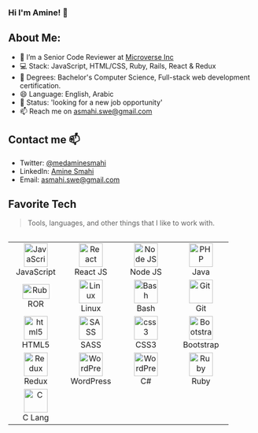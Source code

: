 ### Hi I'm Amine! 👋




## About Me:

- 🚡 I’m a Senior Code Reviewer at <a href="https://www.microverse.org/">Microverse Inc</a>
- 💻 Stack: JavaScript, HTML/CSS, Ruby, Rails, React & Redux
- 👯 Degrees: Bachelor's Computer Science, Full-stack web development certification.
- 😄 Language: English, Arabic
- 🌱 Status: 'looking for a new job opportunity'
- 📫 Reach me on asmahi.swe@gmail.com
<!--
```js
const aSmahi = {
  lookingFor: "Front-end developer" || "Back-end developer" || "Full-stack web developer",
  code: [JavaScript, React, Redux, Ruby, Ruby on Rails, HTML/CSS, Bootstrap],
  askMeAbout: [Gym, Coffee, Fitness],
  challenge: "I'm currently doing the best I can in building a SAAS project",
  funFacts: ['']
}
```-->

## Contact me 📫

- Twitter: [@medaminesmahi](https://twitter.com/medaminesmahi)
- LinkedIn: [Amine Smahi](https://www.linkedin.com/in/md-amine-smahi/)
- Email: asmahi.swe@gmail.com

## Favorite Tech

> Tools, languages, and other things that I like to work with.


<table align="left">
  <tr>
    <td align="center" width="96">
      <a href="#aminesmahi-tech">
        <img src="https://upload.wikimedia.org/wikipedia/commons/thumb/9/99/Unofficial_JavaScript_logo_2.svg/1024px-Unofficial_JavaScript_logo_2.svg.png" width="48" height="48" alt="JavaScript" />
      </a>
      <br>JavaScript
    </td>
    <td align="center" width="96">
      <a href="#aminesmahi-tech">
        <img src="https://brandlogos.net/wp-content/uploads/2020/09/react-logo.png" width="48" height="48" alt="React" />
      </a>
      <br>React JS
    </td>
    <td align="center" width="96">
      <a href="#aminesmahi-tech">
        <img src="https://raw.githubusercontent.com/github/explore/80688e429a7d4ef2fca1e82350fe8e3517d3494d/topics/nodejs/nodejs.png" width="48" height="48" alt="Node JS" />
      </a>
      <br>Node JS
    </td>
    <td align="center" width="96">
      <a href="#aminesmahi-tech" >
        <img src="https://cdn4.iconfinder.com/data/icons/logos-and-brands/512/181_Java_logo_logos-1024.png" width="48" height="48" alt="PHP" />
      </a>
      <br>Java
    </td>
  </tr>
  
  <tr>
    <td align="center"  width="96">
      <a href="#aminesmahi-tech">
        <img src="https://upload.wikimedia.org/wikipedia/commons/thumb/6/62/Ruby_On_Rails_Logo.svg/1920px-Ruby_On_Rails_Logo.svg.png" width="55" height="30" alt="Ruby on rails" />
      </a>
      <br>ROR
    </td>
    <td align="center" width="96">
      <a href="#aminesmahi-tech" >
        <img src="https://upload.wikimedia.org/wikipedia/commons/thumb/3/35/Tux.svg/225px-Tux.svg.png" width="48" height="48" alt="Linux" />
      </a>
      <br>Linux
    </td>
    <td align="center" width="96">
      <a href="#aminesmahi-tech">
        <img src="https://bashlogo.com/img/symbol/png/full_colored_dark.png" width="48" height="48" alt="Bash" />
      </a>
      <br>Bash
    </td>
    <td align="center" width="96">
      <a href="#aminesmahi-tech" >
        <img src="https://upload.wikimedia.org/wikipedia/commons/thumb/3/3f/Git_icon.svg/1200px-Git_icon.svg.png" width="48" height="48" alt="Git" />
      </a>
      <br>Git
    </td>
    </tr>
   <tr>
    <td align="center" width="96">
      <a href="#aminesmahi-tech">
        <img src="https://upload.wikimedia.org/wikipedia/commons/thumb/6/61/HTML5_logo_and_wordmark.svg/195px-HTML5_logo_and_wordmark.svg.png" width="48" height="48" alt="html5" />
      </a>
      <br>HTML5
    </td>
     <td align="center" width="96">
      <a href="#aminesmahi-tech">
        <img src="https://cdn3.iconfinder.com/data/icons/logos-and-brands-adobe/512/288_Sass-512.png" width="48" height="48" alt="SASS" />
      </a>
      <br>SASS
    </td>
     <td align="center" width="96"> 
      <a href="#aminesmahi-tech" >
        <img src="https://icon-library.com/images/css3-icon/css3-icon-28.jpg" width="48" height="48" alt="css3" />
      </a>
      <br>CSS3
    </td>
      <td align="center" width="96">
      <a href="#aminesmahi-tech">
        <img src="https://cdn.worldvectorlogo.com/logos/bootstrap-4.svg" width="48" height="48" alt="Bootstrap" />
      </a>
      <br>Bootstrap
    </td>
  </tr>
  </tr>
   <tr>
     <td align="center" width="96"> 
      <a href="#aminesmahi-tech" >
        <img src="https://cdn.worldvectorlogo.com/logos/redux.svg" width="48" height="48" alt="Redux" />
      </a>
      <br>Redux
    </td>
  <td align="center"  width="96">
      <a href="#aminesmahi-tech">
        <img src="https://upload.wikimedia.org/wikipedia/commons/thumb/9/98/WordPress_blue_logo.svg/480px-WordPress_blue_logo.svg.png" width="48" height="48" alt="WordPress" />
      </a>
      <br>WordPress
    </td>
  <td align="center"  width="96">
      <a href="#aminesmahi-tech">
        <img src="http://sdorway11.github.io/img/portfolio/C_.png" width="48" height="48" alt="WordPress" />
      </a>
      <br>C#
    </td>
  <td align="center"  width="96">
      <a href="#aminesmahi-tech">
        <img src="https://upload.wikimedia.org/wikipedia/commons/thumb/7/73/Ruby_logo.svg/800px-Ruby_logo.svg.png" width="48" height="48" alt="Ruby" />
      </a>
      <br>Ruby
    </td>
  </tr>
  <tr>
    <td align="center" width="96"> 
      <a href="#aminesmahi-tech" >
        <img src="https://img.icons8.com/color/452/c-programming.png" width="48" height="48" alt="C" />
      </a>
      <br>C Lang
    </td>
  </tr>
</table>
<!-- links -->



[linkedin]: https://www.linkedin.com/in/aminesmahi "LinkedIn"
<!--
**medaminedev66/medaminedev66** is a ✨ _special_ ✨ repository because its `README.md` (this file) appears on your GitHub profile.

Here are some ideas to get you started:

- 🔭 I’m currently working on ...
- 🌱 I’m currently learning ...
- 👯 I’m looking to collaborate on ...
- 🤔 I’m looking for help with ...
- 💬 Ask me about ...
- 📫 How to reach me: ...
- 😄 Pronouns: ...
- ⚡ Fun fact: ...
-->
